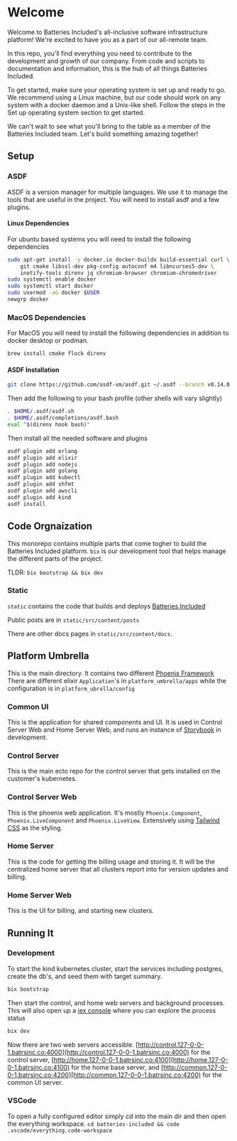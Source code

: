 # Welcome

Welcome to Batteries Included's all-inclusive software infrastructure platform!
We're excited to have you as a part of our all-remote team.

In this repo, you'll find everything you need to contribute to the development
and growth of our company. From code and scripts to documentation and
information, this is the hub of all things Batteries Included.

To get started, make sure your operating system is set up and ready to go. We
recommend using a Linux machine, but our code should work on any system with a
docker daemon and a Unix-like shell. Follow the steps in the Set up operating
system section to get started.

We can't wait to see what you'll bring to the table as a member of the Batteries
Included team. Let's build something amazing together!

## Setup

### ASDF

ASDF is a version manager for multiple languages. We use it to manage the tools
that are useful in the project. You will need to install asdf and a few plugins.

#### Linux Dependencies

For ubuntu based systems you will need to install the following dependencies

```bash
sudo apt-get install -y docker.io docker-buildx build-essential curl \
    git cmake libssl-dev pkg-config autoconf m4 libncurses5-dev \
    inotify-tools direnv jq chromium-browser chromium-chromedriver
sudo systemctl enable docker
sudo systemctl start docker
sudo usermod -aG docker $USER
newgrp docker
```

### MacOS Dependencies

For MacOS you will need to install the following dependencies in addition to
docker desktop or podman.

```bash
brew install cmake flock direnv
```

#### ASDF Installation

```bash
git clone https://github.com/asdf-vm/asdf.git ~/.asdf --branch v0.14.0
```

Then add the following to your bash profile (other shells will vary slightly)

```bash
. $HOME/.asdf/asdf.sh
. $HOME/.asdf/completions/asdf.bash
eval "$(direnv hook bash)"
```

Then install all the needed software and plugins

```bash
asdf plugin add erlang
asdf plugin add elixir
asdf plugin add nodejs
asdf plugin add golang
asdf plugin add kubectl
asdf plugin add shfmt
asdf plugin add awscli
asdf plugin add kind
asdf install
```

## Code Orgnaization

This monorepo contains multiple parts that come togher to build the Batteries
Included platform. `bix` is our development tool that helps manage the different
parts of the project.

TLDR: `bix bootstrap && bix dev`

### Static

`static` contains the code that builds and deploys
[Batteries Included](https://www.batteriesincl.com)

Public posts are in `static/src/content/posts`

There are other docs pages in `static/src/content/docs`.

## Platform Umbrella

This is the main directory. It contains two different
[Phoenix Framework](https://phoenixframework.org/) There are different elixir
`Application`'s in `platform_umbrella/apps` while the configuration is in
`platform_ubrella/config`

### Common UI

This is the application for shared components and UI. It is used in Control
Server Web and Home Server Web, and runs an instance of
[Storybook](https://github.com/phenixdigital/phoenix_storybook) in development.

### Control Server

This is the main ecto repo for the control server that gets installed on the
customer's kubernetes.

### Control Server Web

This is the phoenix web application. It's mostly `Phoenix.Component`,
`Phoenix.LiveComponent` and `Phoenix.LiveView`. Extensively using
[Tailwind CSS](https://tailwindcss.com/) as the styling.

### Home Server

This is the code for getting the billing usage and storing it. It will be the
centralized home server that all clusters report into for version updates and
billing.

### Home Server Web

This is the UI for billing, and starting new clusters.

## Running It

### Development

To start the kind kubernetes cluster, start the services including postgres,
create the db's, and seed them with target summary.

```bash
bix bootstrap
```

Then start the control, and home web servers and background processes. This will
also open up a
[iex console](https://elixirschool.com/en/lessons/basics/iex_helpers) where you
can explore the process status

```bash
bix dev
```

Now there are two web servers accessible.
[http://control.127-0-0-1.batrsinc.co:4000](http://control.127-0-0-1.batrsinc.co:4000)
for the control server,
[http://home.127-0-0-1.batrsinc.co:4100](http://home.127-0-0-1.batrsinc.co:4100)
for the home base server, and
[http://common.127-0-0-1.batrsinc.co:4200](http://common.127-0-0-1.batrsinc.co:4200)
for the common UI server.

### VSCode

To open a fully configured editor simply cd into the main dir and then open the
everything workspace.
`cd batteries-included && code .vscode/everything.code-workspace`
